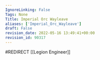 ```yaml
---
IgnoreLinking: False
Tags: None
Title: Imperial Orc Wayleave
aliases: ['Imperial_Orc_Wayleave']
draft: False
revision_date: 2022-05-16 13:49:41+00:00
revision_id: 90317
---
```


#REDIRECT [[Legion Engineer]]